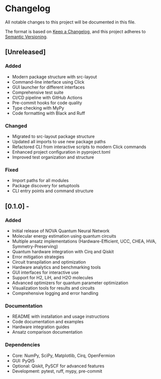 # Changelog

All notable changes to this project will be documented in this file.

The format is based on [Keep a Changelog](https://keepachangelog.com/en/1.0.0/),
and this project adheres to [Semantic Versioning](https://semver.org/spec/v2.0.0.html).

## [Unreleased]

### Added
- Modern package structure with src-layout
- Command-line interface using Click
- GUI launcher for different interfaces
- Comprehensive test suite
- CI/CD pipeline with GitHub Actions
- Pre-commit hooks for code quality
- Type checking with MyPy
- Code formatting with Black and Ruff

### Changed
- Migrated to src-layout package structure
- Updated all imports to use new package paths
- Refactored CLI from interactive scripts to modern Click commands
- Enhanced project configuration in pyproject.toml
- Improved test organization and structure

### Fixed
- Import paths for all modules
- Package discovery for setuptools
- CLI entry points and command structure

## [0.1.0] -

### Added
- Initial release of NOVA Quantum Neural Network
- Molecular energy estimation using quantum circuits
- Multiple ansatz implementations (Hardware-Efficient, UCC, CHEA, HVA, Symmetry-Preserving)
- Quantum hardware integration with Cirq and Qiskit
- Error mitigation strategies
- Circuit transpilation and optimization
- Hardware analytics and benchmarking tools
- GUI interfaces for interactive use
- Support for H2, LiH, and H2O molecules
- Advanced optimizers for quantum parameter optimization
- Visualization tools for results and circuits
- Comprehensive logging and error handling

### Documentation
- README with installation and usage instructions
- Code documentation and examples
- Hardware integration guides
- Ansatz comparison documentation

### Dependencies
- Core: NumPy, SciPy, Matplotlib, Cirq, OpenFermion
- GUI: PyQt5
- Optional: Qiskit, PySCF for advanced features
- Development: pytest, ruff, mypy, pre-commit 